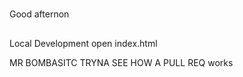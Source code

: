 # 
Good afternon

## 
Local Development
open index.html

MR BOMBASITC TRYNA SEE HOW A PULL REQ works 
